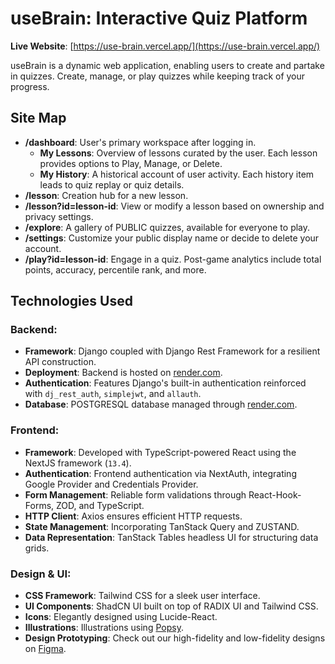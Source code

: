 # useBrain: Interactive Quiz Platform

**Live Website**: [https://use-brain.vercel.app/](https://use-brain.vercel.app/)

useBrain is a dynamic web application, enabling users to create and partake in quizzes. Create, manage, or play quizzes while keeping track of your progress.

## Site Map

- **/dashboard**: User's primary workspace after logging in.
  - **My Lessons**: Overview of lessons curated by the user. Each lesson provides options to Play, Manage, or Delete.
  - **My History**: A historical account of user activity. Each history item leads to quiz replay or quiz details.
- **/lesson**: Creation hub for a new lesson.
- **/lesson?id=lesson-id**: View or modify a lesson based on ownership and privacy settings.
- **/explore**: A gallery of PUBLIC quizzes, available for everyone to play.
- **/settings**: Customize your public display name or decide to delete your account.
- **/play?id=lesson-id**: Engage in a quiz. Post-game analytics include total points, accuracy, percentile rank, and more.

## Technologies Used

### Backend:

- **Framework**: Django coupled with Django Rest Framework for a resilient API construction.
- **Deployment**: Backend is hosted on [render.com](https://render.com).
- **Authentication**: Features Django's built-in authentication reinforced with `dj_rest_auth`, `simplejwt`, and `allauth`.
- **Database**: POSTGRESQL database managed through [render.com](https://render.com).

### Frontend:

- **Framework**: Developed with TypeScript-powered React using the NextJS framework (`13.4`).
- **Authentication**: Frontend authentication via NextAuth, integrating Google Provider and Credentials Provider.
- **Form Management**: Reliable form validations through React-Hook-Forms, ZOD, and TypeScript.
- **HTTP Client**: Axios ensures efficient HTTP requests.
- **State Management**: Incorporating TanStack Query and ZUSTAND.
- **Data Representation**: TanStack Tables headless UI for structuring data grids.

### Design & UI:

- **CSS Framework**: Tailwind CSS for a sleek user interface.
- **UI Components**: ShadCN UI built on top of RADIX UI and Tailwind CSS.
- **Icons**: Elegantly designed using Lucide-React.
- **Illustrations**: Illustrations using [Popsy](https://popsy.co/illustrations).
- **Design Prototyping**: Check out our high-fidelity and low-fidelity designs on [Figma](https://www.figma.com/file/SQUrxbvpoqw3QU4yY7okS3/useBrain?type=design&node-id=0%3A1&mode=design&t=Cgv2d29Q9Wxi2jkY-1).
